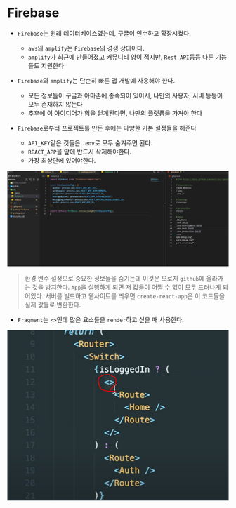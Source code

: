 # Firebase

- `Firebase`는 원래 데이터베이스였는데, 구글이 인수하고 확장시켰다.
  - `aws`의 `amplify`는 `Firebase`의 경쟁 상대이다.
  - `amplify`가 최근에 만들어졌고 커뮤니티 양이 적지만, `Rest API`등등 다른 기능들도 지원한다

- `Firebase`와 `amplify`는 단순히 빠른 앱 개발에 사용해야 한다.
  - 모든 정보들이 구글과 아마존에 종속되어 있어서, 나만의 사용자, 서버 등등이 모두 존재하지 않는다
  - 추후에 이 아이디어가 힘을 얻게된다면, 나만의 플랫폼을 가져야 한다

- `Firebase`로부터 프로젝트를 만든 후에는 다양한 기본 설정들을 해준다
  - `API_KEY`같은 것들은 `.env`로 모두 숨겨주면 된다.
  - `REACT_APP`을 앞에 반드시 삭제해야한다.
  - 가장 최상단에 있어야한다.

![image-20230119235609532](assets/image-20230119235609532.png)

> 환경 변수 설정으로 중요한 정보들을 숨기는데 이것은 오로지 `github`에 올라가는 것을 방지한다. `App`을 실행하게 되면 저 값들이 어쩔 수 없이 모두 드러나게 되어있다. 서버를 빌드하고 웹사이트를 띄우면 `create-react-app`은 이 코드들을 실제 값들로 변환한다.



- `Fragment`는 `<>`인데 많은 요소들을 `render`하고 싶을 때 사용한다.

![image-20230121220243184](assets/image-20230121220243184.png)